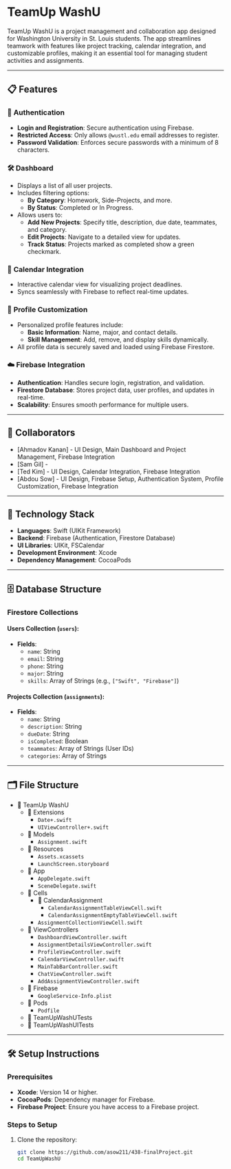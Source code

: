 # TeamUp WashU

TeamUp WashU is a project management and collaboration app designed for Washington University in St. Louis students. 
The app streamlines teamwork with features like project tracking, calendar integration, and customizable profiles, making it an essential tool for managing student activities and assignments.

---

## 📋 **Features**

### 🔐 **Authentication**
- **Login and Registration**: Secure authentication using Firebase.
- **Restricted Access**: Only allows `@wustl.edu` email addresses to register.
- **Password Validation**: Enforces secure passwords with a minimum of 8 characters.

### 🛠️ **Dashboard**
- Displays a list of all user projects.
- Includes filtering options:
  - **By Category**: Homework, Side-Projects, and more.
  - **By Status**: Completed or In Progress.
- Allows users to:
  - **Add New Projects**: Specify title, description, due date, teammates, and category.
  - **Edit Projects**: Navigate to a detailed view for updates.
  - **Track Status**: Projects marked as completed show a green checkmark.

### 📅 **Calendar Integration**
- Interactive calendar view for visualizing project deadlines.
- Syncs seamlessly with Firebase to reflect real-time updates.

### 👤 **Profile Customization**
- Personalized profile features include:
  - **Basic Information**: Name, major, and contact details.
  - **Skill Management**: Add, remove, and display skills dynamically.
- All profile data is securely saved and loaded using Firebase Firestore.

### ☁️ **Firebase Integration**
- **Authentication**: Handles secure login, registration, and validation.
- **Firestore Database**: Stores project data, user profiles, and updates in real-time.
- **Scalability**: Ensures smooth performance for multiple users.

---

## 👥 **Collaborators**

* [Ahmadov Kanan] - UI Design, Main Dashboard and Project Management, Firebase Integration
* [Sam Gil] -
* [Ted Kim] - UI Design, Calendar Integration, Firebase Integration
* [Abdou Sow] - UI Design, Firebase Setup, Authentication System, Profile Customization, Firebase Integration

---

## 🚀 **Technology Stack**

- **Languages**: Swift (UIKit Framework)
- **Backend**: Firebase (Authentication, Firestore Database)
- **UI Libraries**: UIKit, FSCalendar
- **Development Environment**: Xcode
- **Dependency Management**: CocoaPods

---

## 🗄️ **Database Structure**

### **Firestore Collections**

#### **Users Collection** (`users`):
- **Fields**:
  - `name`: String
  - `email`: String
  - `phone`: String
  - `major`: String
  - `skills`: Array of Strings (e.g., `["Swift", "Firebase"]`)

#### **Projects Collection** (`assignments`):
- **Fields**:
  - `name`: String
  - `description`: String
  - `dueDate`: String
  - `isCompleted`: Boolean
  - `teammates`: Array of Strings (User IDs)
  - `categories`: Array of Strings

---

## 🗂️ **File Structure**


- 📁 TeamUp WashU
  - 📂 Extensions
    - `Date+.swift`
    - `UIViewController+.swift`
  - 📂 Models
    - `Assignment.swift`
  - 📂 Resources
    - `Assets.xcassets`
    - `LaunchScreen.storyboard`
  - 📂 App
    - `AppDelegate.swift`
    - `SceneDelegate.swift`
  - 📂 Cells
    - 📂 CalendarAssignment
      - `CalendarAssignmentTableViewCell.swift`
      - `CalendarAssignmentEmptyTableViewCell.swift`
    - `AssignmentCollectionViewCell.swift`
  - 📂 ViewControllers
    - `DashboardViewController.swift`
    - `AssignmentDetailsViewController.swift`
    - `ProfileViewController.swift`
    - `CalendarViewController.swift`
    - `MainTabBarController.swift`
    - `ChatViewController.swift`
    - `AddAssignmentViewController.swift`
  - 📂 Firebase
    - `GoogleService-Info.plist`
  - 📂 Pods
    - `Podfile`
  - 📁 TeamUpWashUTests
  - 📁 TeamUpWashUITests


---

## 🛠️ **Setup Instructions**

### **Prerequisites**

- **Xcode**: Version 14 or higher.
- **CocoaPods**: Dependency manager for Firebase.
- **Firebase Project**: Ensure you have access to a Firebase project.

### **Steps to Setup**

1. Clone the repository:
   ```bash
   git clone https://github.com/asow211/438-finalProject.git
   cd TeamUpWashU

